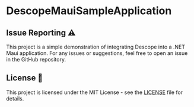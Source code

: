 # DescopeMauiSampleApplication


## Issue Reporting ⚠️

This project is a simple demonstration of integrating Descope into a .NET Maui application. For any issues or suggestions, feel free to open an issue in the GitHub repository.

## License 📜

This project is licensed under the MIT License - see the [LICENSE](LICENSE) file for details.
